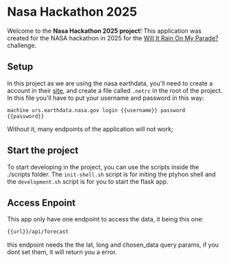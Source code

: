 # Nasa Hackathon 2025

Welcome to the **Nasa Hackathon 2025 project**! This application was created for the NASA hackathon in 2025 for the [Will It Rain On My Parade?](https://www.spaceappschallenge.org/2025/challenges/will-it-rain-on-my-parade/) challenge.



## Setup

In this project as we are using the nasa earthdata, you'll need to create a account in their [site](https://urs.earthdata.nasa.gov/), and create a file called `.netrc` in the root of the project. In this file you'll have to put your username and password in this way:

```
machine urs.earthdata.nasa.gov login {{username}} password {{password}}
```

Without it, many endpoints of the application will not work;


## Start the project

To start developing in the project, you can use the scripts inside the ./scripts folder. The `init-shell.sh` script is for initing the ptyhon shell and the `development.sh` script is for you to start the flask app.


## Access Enpoint

This app only have one endpoint to access the data, it being this one:

```bash
{{url}}/api/forecast
```

this endpoint needs the the lat, long and chosen_data query params, if you dont set them, it will return you a error.